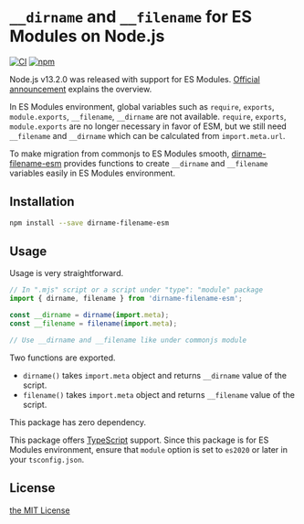 `__dirname` and `__filename` for ES Modules on Node.js
======================================================
[![CI](https://github.com/rhysd/dirname-filename-esm/actions/workflows/ci.yml/badge.svg)](https://github.com/rhysd/dirname-filename-esm/actions/workflows/ci.yml)
[![npm](https://badge.fury.io/js/dirname-filename-esm.svg)](https://www.npmjs.com/package/dirname-filename-esm)

Node.js v13.2.0 was released with support for ES Modules. [Official announcement](https://medium.com/@nodejs/announcing-core-node-js-support-for-ecmascript-modules-c5d6dc29b663)
explains the overview.

In ES Modules environment, global variables such as `require`, `exports`, `module.exports`, `__filename`,
`__dirname` are not available. `require`, `exports`, `module.exports` are no longer necessary in favor
of ESM, but we still need `__filename` and `__dirname` which can be calculated from `import.meta.url`.

To make migration from commonjs to ES Modules smooth, [dirname-filename-esm](https://www.npmjs.com/package/dirname-filename-esm)
provides functions to create `__dirname` and `__filename` variables easily in ES Modules environment.

## Installation

```sh
npm install --save dirname-filename-esm
```

## Usage

Usage is very straightforward.

```javascript
// In ".mjs" script or a script under "type": "module" package
import { dirname, filename } from 'dirname-filename-esm';

const __dirname = dirname(import.meta);
const __filename = filename(import.meta);

// Use __dirname and __filename like under commonjs module
```

Two functions are exported.

- `dirname()` takes `import.meta` object and returns `__dirname` value of the script.
- `filename()` takes `import.meta` object and returns `__filename` value of the script.

This package has zero dependency.

This package offers [TypeScript](https://www.typescriptlang.org/) support. Since this package is for
ES Modules environment, ensure that `module` option is set to `es2020` or later in your `tsconfig.json`.

## License

[the MIT License](./LICENSE.txt)
